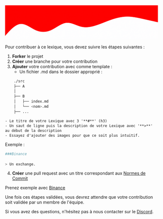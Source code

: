 ![Contributing](/assets/CONTRIBUTING.gif)

Pour contribuer à ce lexique, vous devez suivre les étapes suivantes :

1. **Forker** le projet
2. **Créer** une branche pour votre contribution
3. **Ajouter** votre contribution avec comme template : 
    - Un fichier <nom>.md dans le dossier approprié :

```bash
    ./src
    ├── A
    │
    ├── B 
    │   ├── index.md
    │   └── <nom>.md
    ├── ...
```
    - Le titre de votre Lexique avec 3 '**#**' (h3)
    - Un saut de ligne puis la description de votre Lexique avec '**>**' au début de la description
    - Essayez d'ajouter des images pour que ce soit plus intuitif.
Exemple : 
```bash
###Binance

> Un exchange.
```


4. **Créer** une pull request avec un titre correspondant aux [Normes de Commit](https://gist.github.com/qoomon/5dfcdf8eec66a051ecd85625518cfd13)

Prenez exemple avec [Binance](/src/B/binance.md)

Une fois ces étapes validées, vous devrez attendre que votre contribution soit validée par un membre de l'équipe.

Si vous avez des questions, n'hésitez pas à nous contacter sur le [Discord](https://discord.gg/crypto-fr-926375322293768213).